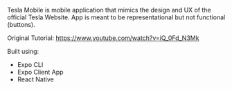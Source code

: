Tesla Mobile is mobile application that mimics the design and UX of the official Tesla Website.
App is meant to be representational but not functional (buttons).

Original Tutorial: https://www.youtube.com/watch?v=iQ_0Fd_N3Mk

Built using:
- Expo CLI
- Expo Client App
- React Native
